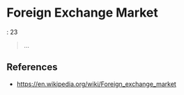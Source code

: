 # Foreign Exchange Market

: 23

> …
> 

## References

- https://en.wikipedia.org/wiki/Foreign_exchange_market